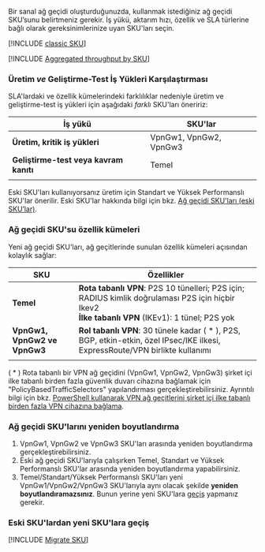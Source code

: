 Bir sanal ağ geçidi oluşturduğunuzda, kullanmak istediğiniz ağ geçidi SKU’sunu belirtmeniz gerekir. İş yükü, aktarım hızı, özellik ve SLA türlerine bağlı olarak gereksinimlerinize uyan SKU'ları seçin.

[!INCLUDE [classic SKU](./vpn-gateway-classic-sku-support-include.md)]

[!INCLUDE [Aggregated throughput by SKU](./vpn-gateway-table-gwtype-aggtput-include.md)]

###  <a name="workloads"></a>Üretim *ve* Geliştirme-Test İş Yükleri Karşılaştırması

SLA'lardaki ve özellik kümelerindeki farklılıklar nedeniyle üretim ve geliştirme-test iş yükleri için aşağıdaki *farklı*  SKU'ları öneririz:

| **İş yükü**                       | **SKU'lar**               |
| ---                                | ---                    |
| **Üretim, kritik iş yükleri** | VpnGw1, VpnGw2, VpnGw3 |
| **Geliştirme-test veya kavram kanıtı**   | Temel                  |
|                                    |                        |

Eski SKU'ları kullanıyorsanız üretim için Standart ve Yüksek Performanslı SKU'lar önerilir. Eski SKU'lar hakkında bilgi için bkz. [Ağ geçidi SKU'ları (eski SKU’lar)](../articles/vpn-gateway/vpn-gateway-about-skus-legacy.md).

###  <a name="feature"></a>Ağ geçidi SKU'su özellik kümeleri

Yeni ağ geçidi SKU'ları, ağ geçitlerinde sunulan özellik kümeleri açısından kolaylık sağlar:

| **SKU**| **Özellikler**|
| ---    | ---         |
|**Temel**   | **Rota tabanlı VPN**: P2S 10 tünelleri; P2S için; RADIUS kimlik doğrulaması P2S için hiçbir Ikev2<br>**İlke tabanlı VPN** (IKEv1): 1 tünel; P2S yok|
| **VpnGw1, VpnGw2 ve VpnGw3** | **Rol tabanlı VPN**: 30 tünele kadar ( * ), P2S, BGP, etkin-etkin, özel IPsec/IKE ilkesi, ExpressRoute/VPN birlikte kullanımı |
|        |             |

( * ) Rota tabanlı bir VPN ağ geçidini (VpnGw1, VpnGw2, VpnGw3) şirket içi ilke tabanlı birden fazla güvenlik duvarı cihazına bağlamak için "PolicyBasedTrafficSelectors" yapılandırması gerçekleştirebilirsiniz. Ayrıntılı bilgi için bkz. [PowerShell kullanarak VPN ağ geçitlerini şirket içi ilke tabanlı birden fazla VPN cihazına bağlama](../articles/vpn-gateway/vpn-gateway-connect-multiple-policybased-rm-ps.md).

###  <a name="resize"></a>Ağ geçidi SKU'larını yeniden boyutlandırma

1. VpnGw1, VpnGw2 ve VpnGw3 SKU'ları arasında yeniden boyutlandırma gerçekleştirebilirsiniz.
2. Eski ağ geçidi SKU'larıyla çalışırken Temel, Standart ve Yüksek Performanslı SKU'lar arasında yeniden boyutlandırma yapabilirsiniz.
2. Temel/Standart/Yüksek Performanslı SKU'ları yeni VpnGw1/VpnGw2/VpnGw3 SKU'larıyla aynı olacak şekilde **yeniden boyutlandıramazsınız**. Bunun yerine yeni SKU'lara [geçiş](#migrate) yapmanız gerekir.

###  <a name="migrate"></a>Eski SKU'lardan yeni SKU'lara geçiş

[!INCLUDE [Migrate SKU](./vpn-gateway-migrate-legacy-sku-include.md)]
